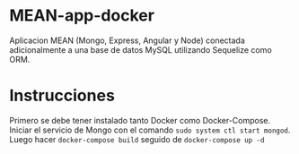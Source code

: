 # MEAN-app-docker
Aplicacion MEAN (Mongo, Express, Angular y Node) conectada adicionalmente a una base de datos MySQL utilizando Sequelize como ORM.

# Instrucciones

Primero se debe tener instalado tanto Docker como Docker-Compose. Iniciar el servicio de Mongo con el comando `sudo system ctl start mongod`. Luego hacer `docker-compose build` seguido de `docker-compose up -d`
